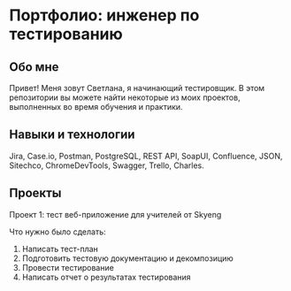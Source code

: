 # Портфолио: инженер по тестированию

## Обо мне 

Привет! Меня зовут Светлана, я начинающий тестировщик. 
В этом репозитории вы можете найти некоторые из моих проектов, выполненных во время обучения и практики. 
<br>

## Навыки и технологии 
Jira, Case.io, Postman, PostgreSQL, REST API, SoapUI, Confluence, JSON, Sitechco, ChromeDevTools, Swagger, Trello, Charles. 

## Проекты 
<p>Проект 1: тест веб-приложение для учителей от Skyeng</p>
<p>Что нужно было сделать:</p>
<ol>
  <li> Написать тест-план</li>
  <li> Подготовить тестовую документацию и декомпозицию </li>
<li>Провести тестирование</li>
<li>Написать отчет о результатах тестирования </li>
</ol>
